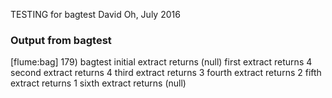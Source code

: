 TESTING for bagtest
David Oh, July 2016

### Output from bagtest
[flume:bag] 179) bagtest
initial extract returns (null)
first extract returns 4
second extract returns 4
third extract returns 3
fourth extract returns 2
fifth extract returns 1
sixth extract returns (null)